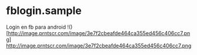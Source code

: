 # fblogin.sample
Login en fb para android 
!()[http://image.prntscr.com/image/3e7f2cbeafde464ca355ed456c406cc7.png] 
http://image.prntscr.com/image/3e7f2cbeafde464ca355ed456c406cc7.png
